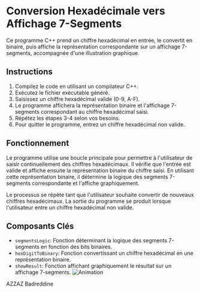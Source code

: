 # Conversion Hexadécimale vers Affichage 7-Segments

Ce programme C++ prend un chiffre hexadécimal en entrée, le convertit en binaire, puis affiche la représentation correspondante sur un affichage 7-segments, accompagnée d'une illustration graphique.

## Instructions
1. Compilez le code en utilisant un compilateur C++.
2. Exécutez le fichier exécutable généré.
3. Saisissez un chiffre hexadécimal valide (0-9, A-F).
4. Le programme affichera la représentation binaire et l'affichage 7-segments correspondant au chiffre hexadécimal saisi.
5. Répétez les étapes 3-4 selon vos besoins.
6. Pour quitter le programme, entrez un chiffre hexadécimal non valide.

## Fonctionnement
Le programme utilise une boucle principale pour permettre à l'utilisateur de saisir continuellement des chiffres hexadécimaux. Il vérifie que l'entrée est valide et affiche ensuite la représentation binaire du chiffre saisi. En utilisant cette représentation binaire, il détermine la logique des segments 7-segments correspondante et l'affiche graphiquement.

Le processus se répète tant que l'utilisateur souhaite convertir de nouveaux chiffres hexadécimaux. La sortie du programme se produit lorsque l'utilisateur entre un chiffre hexadécimal non valide.

## Composants Clés
- `segmentsLogic`: Fonction déterminant la logique des segments 7-segments en fonction des bits binaires.
- `hexDigitToBinary`: Fonction convertissant un chiffre hexadécimal en une représentation binaire.
- `showResult`: Fonction affichant graphiquement le résultat sur un affichage 7-segments.
![Animation](https://github.com/badredddineazzaz/7segmentscpp/assets/84666903/c19cc9f3-721c-4a1c-8700-3bcc831bbb6c)

AZZAZ Badreddine
